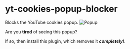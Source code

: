 # yt-cookies-popup-blocker
Blocks the YouTube cookies popup.
![Popup](https://raw.githubusercontent.com/Peeeaaayus/yt-cookies-popup-blocker/c38e4318fee96f13c2e87fd56eecc00abb4a43fb/readme/preview.PNG)

Are you **tired** of seeing this popup?

If so, then install this plugin, which removes it ***completely!***.
